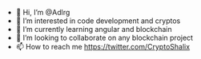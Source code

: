 - 👋 Hi, I’m @Adlrg
- 👀 I’m interested in code development and cryptos
- 🌱 I’m currently learning angular and blockchain
- 💞️ I’m looking to collaborate on any blockchain project
- 📫 How to reach me https://twitter.com/CryptoShalix

<!---
Adlrg/Adlrg is a ✨ special ✨ repository because its `README.md` (this file) appears on your GitHub profile.
You can click the Preview link to take a look at your changes.
--->
